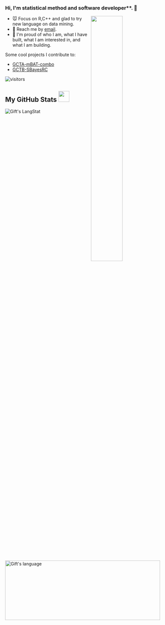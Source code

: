 <!-- <a href="https://busy.moe/"><img align="right" src="https://busy.moe/badges/2?style=for-the-badge"/></a> -->

### Hi, I'm statistical method and software developer**. 👋

<a href="https://github.com/ShouyeLiu?tab=repositories">
  <img align="right" src="https://github-readme-stats.vercel.app/api?username=ShouyeLiu&show_icons=true&title_color=000&icon_color=0099ff&text_color=000&bg_color=ffffff&hide_border=true#gh-light-mode-only" width="45%" />
</a>

- 🐭 Focus on R,C++ and glad to try new language on data mining.
- 📩 Reach me by [email](mailto:shouye.liu@uq.edu.au).
- 💫 I'm proud of who I am, what I have built, what I am interested in, and what I am building.

Some cool projects I contribute to:
- [GCTA-mBAT-combo](https://yanglab.westlake.edu.cn/software/gcta/#mBAT-combo)
- [GCTB-SBayesRC](https://cnsgenomics.com/software/gctb/#SBayesRCTutorial)

![visitors](https://visitor-badge.laobi.icu/badge?page_id=ShouyeLiu)


 ##  My GitHub Stats <img src = "https://i.pinimg.com/originals/65/c4/f4/65c4f452571be1261e9c623f7da488ac.gif" width = 35px> 

 <div>
   <img align="center" src="https://github-readme-streak-stats.herokuapp.com/?user=ShouyeLiu" alt="Gift's LangStat" />
  <img align="center" src="https://github-readme-stats.vercel.app/api/top-langs?username=ShouyeLiu&langs_count=10&show_icons=true&locale=en&layout=compact&theme=light" alt="Gift's language" height="192px"  width="500px"/>
</div>
<!-- THE END -->

